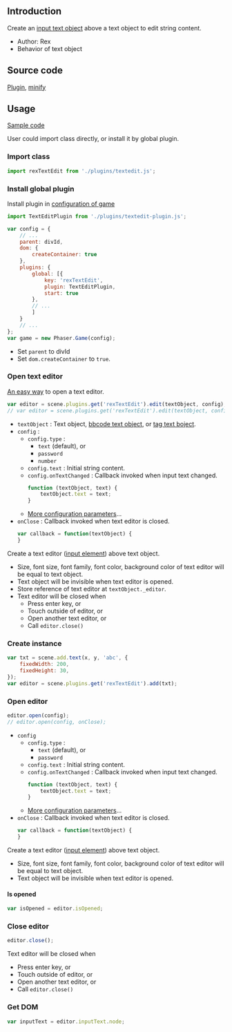 ## Introduction

Create an [input text object](inputtext.md) above a text object to edit string content.

- Author: Rex
- Behavior of text object

## Source code

[Plugin](https://github.com/rexrainbow/phaser3-rex-notes/blob/master/plugins/textedit-plugin.js), [minify](https://github.com/rexrainbow/phaser3-rex-notes/blob/master/dist/rextexteditplugin.min.js)

## Usage

[Sample code](https://github.com/rexrainbow/phaser3-rex-notes/tree/master/examples/textedit)

User could import class directly, or install it by global plugin.

### Import class

```javascript
import rexTextEdit from './plugins/textedit.js';
```

### Install global plugin

Install plugin in [configuration of game](game.md#configuration)

```javascript
import TextEditPlugin from './plugins/textedit-plugin.js';

var config = {
    // ...
    parent: divId,
    dom: {
        createContainer: true
    },
    plugins: {
        global: [{
            key: 'rexTextEdit',
            plugin: TextEditPlugin,
            start: true
        },
        // ...
        ]
    }
    // ...
};
var game = new Phaser.Game(config);
```

- Set `parent` to divId
- Set `dom.createContainer` to `true`.

### Open text editor

[An easy way](https://github.com/rexrainbow/phaser3-rex-notes/blob/master/plugins/behaviors/textedit/Edit.js) to open a text editor.

```javascript
var editor = scene.plugins.get('rexTextEdit').edit(textObject, config);
// var editor = scene.plugins.get('rexTextEdit').edit(textObject, config, onClose);
```

- `textObject` : Text object, [bbcode text object](bbcodetext.md), or [tag text boject](tagtext.md).
- `config` : 
    - `config.type` : 
        - `text` (default), or 
        - `password`
        - `number`
    - `config.text` : Initial string content.
    - `config.onTextChanged` : Callback invoked when input text changed.
        ```javascript
        function (textObject, text) {
            textObject.text = text;
        }
        ```
    - [More configuration parameters](inputtext.md#add-text-object)...
- `onClose` : Callback invoked when text editor is closed.
    ```javascript
    var callback = function(textObject) {
    }
    ```

Create a text editor ([input element](inputtext.md)) above text object.

- Size, font size, font family, font color, background color of text editor will be equal to text object.
- Text object will be invisible when text editor is opened.
- Store reference of text editor at `textObject._editor`.
- Text editor will be closed when 
    - Press enter key, or
    - Touch outside of editor, or
    - Open another text editor, or
    - Call `editor.close()`

### Create instance

```javascript
var txt = scene.add.text(x, y, 'abc', {
    fixedWidth: 200,
    fixedHeight: 30,
});
var editor = scene.plugins.get('rexTextEdit').add(txt);
```

### Open editor

```javascript
editor.open(config);
// editor.open(config, onClose);
```

- `config`
    - `config.type` : 
        - `text` (default), or 
        - `password`
    - `config.text` : Initial string content.
    - `config.onTextChanged` : Callback invoked when input text changed.
        ```javascript
        function (textObject, text) {
            textObject.text = text;
        }
        ```
    - [More configuration parameters](inputtext.md#add-text-object)...
- `onClose` : Callback invoked when text editor is closed.
    ```javascript
    var callback = function(textObject) {
    }
    ```

Create a text editor ([input element](inputtext.md)) above text object.

- Size, font size, font family, font color, background color of text editor will be equal to text object.
- Text object will be invisible when text editor is opened.

#### Is opened

```javascript
var isOpened = editor.isOpened;
```

### Close editor

```javascript
editor.close();
```

Text editor will be closed when 

- Press enter key, or
- Touch outside of editor, or
- Open another text editor, or
- Call `editor.close()`

### Get DOM

```javascript
var inputText = editor.inputText.node;
```